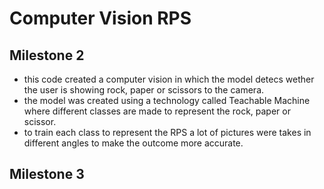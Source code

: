 # Computer Vision RPS

## Milestone 2
* this code created a computer vision in which the model detecs wether the user is showing rock, paper or scissors to the camera. 
* the model was created using a technology called Teachable Machine where different classes are made to represent the rock, paper or scissor.
* to train each class to represent the RPS a lot of pictures were takes in different angles to make the outcome more accurate.

## Milestone 3

